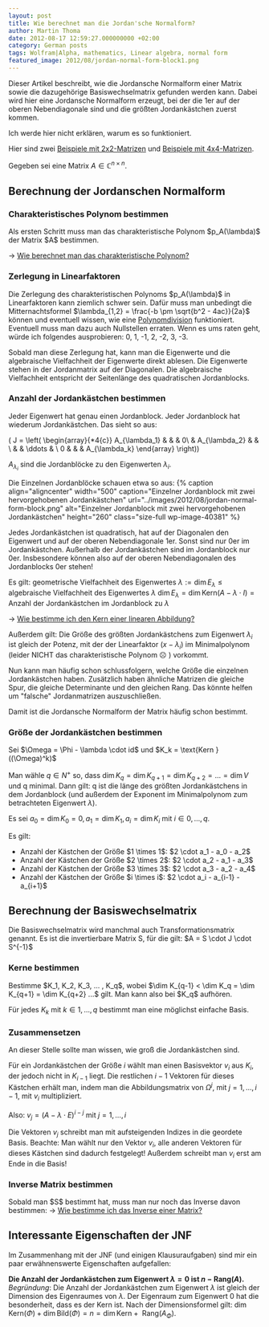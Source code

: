 ```yaml
---
layout: post
title: Wie berechnet man die Jordan'sche Normalform?
author: Martin Thoma
date: 2012-08-17 12:59:27.000000000 +02:00
category: German posts
tags: Wolfram|Alpha, mathematics, Linear algebra, normal form
featured_image: 2012/08/jordan-normal-form-block1.png
---
```

Dieser Artikel beschreibt, wie die Jordansche Normalform einer Matrix sowie die dazugehörige Basiswechselmatrix gefunden werden kann. Dabei wird hier eine Jordansche Normalform erzeugt, bei der die 1er auf der oberen Nebendiagonale sind und die größten Jordankästchen zuerst kommen.

Ich werde hier nicht erklären, warum es so funktioniert.

Hier sind zwei <a href="../jordansche-normalform-2x2-matrizen/" title="Jordansche Normalform: 2&times;2 Matrizen">Beispiele mit 2x2-Matrizen</a> und <a href="../jordansche-normalform-4x4-matrizen/" title="Jordansche Normalform: 4&times;4 Matrizen">Beispiele mit 4x4-Matrizen</a>.

Gegeben sei eine Matrix <span>$A \in \mathbb{C}^{n \times n}$</span>.

<h2>Berechnung der Jordanschen Normalform</h2>
<h3>Charakteristisches Polynom bestimmen</h3>
Als ersten Schritt muss man das charakteristische Polynom <span>$p_A(\lambda)$</span> der Matrix <span>$A$</span> bestimmen.

&rarr; <a href="../wie-berechnet-man-das-charakteristische-polynom/" title="Wie berechnet man das charakteristische Polynom?">Wie berechnet man das charakteristische Polynom?</a>

<h3>Zerlegung in Linearfaktoren</h3>
Die Zerlegung des charakteristischen Polynoms <span>$p_A(\lambda)$</span> in Linearfaktoren kann ziemlich schwer sein. Dafür muss man unbedingt die Mitternachtsformel <span>$\lambda_{1,2} = \frac{-b \pm \sqrt{b^2 - 4ac}}{2a}$</span> können und eventuell wissen, wie eine <a href="http://de.wikipedia.org/wiki/Polynomdivision#Manueller_Ablauf">Polynomdivision</a> funktioniert. Eventuell muss man dazu auch Nullstellen erraten. Wenn es ums raten geht, würde ich folgendes ausprobieren: 0, 1, -1, 2, -2, 3, -3.

Sobald man diese Zerlegung hat, kann man die Eigenwerte und die algebraische Vielfachheit der Eigenwerte direkt ablesen. Die Eigenwerte stehen in der Jordanmatrix auf der Diagonalen. Die algebraische Vielfachheit entspricht der Seitenlänge des quadratischen Jordanblocks.

<h3>Anzahl der Jordankästchen bestimmen</h3>
Jeder Eigenwert hat genau einen Jordanblock. Jeder Jordanblock hat wiederum Jordankästchen. Das sieht so aus:

<span>\(  J =
    \left(
      \begin{array}{*4{c}}
        A_{\lambda_1} &               &        & 0\\
                      & A_{\lambda_2} &        &  \\
                      &               & \ddots &  \\
           0          &               &        & A_{\lambda_k}
      \end{array}
    \right)\)</span>

<span>$A_{\lambda_i}$</span> sind die Jordanblöcke zu den Eigenwerten <span>$\lambda_i$</span>.

Die Einzelnen Jordanblöcke schauen etwa so aus:
{% caption align="aligncenter" width="500" caption="Einzelner Jordanblock mit zwei hervorgehobenen Jordankästchen" url="../images/2012/08/jordan-normal-form-block.png" alt="Einzelner Jordanblock mit zwei hervorgehobenen Jordankästchen"  height="260" class="size-full wp-image-40381" %}

Jedes Jordankästchen ist quadratisch, hat auf der Diagonalen den Eigenwert und auf der oberen Nebendiagonale 1er. Sonst sind nur 0er im Jordankästchen. Außerhalb der Jordankästchen sind im Jordanblock nur 0er. Insbesondere können also auf der oberen Nebendiagonalen des Jordanblocks 0er stehen!

Es gilt:
<span>$\text{geometrische Vielfachheit des Eigenwertes } \lambda := \dim E_\lambda \leq \text{algebraische Vielfachheit des Eigenwertes } \lambda$</span>
<span>$\dim E_\lambda = \dim \text{Kern}(A - \lambda \cdot I) = \text{Anzahl der Jordankästchen im Jordanblock zu } \lambda$</span>

&rarr; <a href="../wie-bestimme-ich-den-kern-einer-linearen-abbildung/" title="Wie bestimme ich den Kern einer linearen Abbildung?">Wie bestimme ich den Kern einer linearen Abbildung?</a>

Außerdem gilt:
Die Größe des größten Jordankästchens zum Eigenwert <span>$\lambda_i$</span> ist gleich der Potenz, mit der der Linearfaktor <span>$(x-\lambda_i)$</span> im Minimalpolynom (leider NICHT das charakteristische Polynom ☹ ) vorkommt.

Nun kann man häufig schon schlussfolgern, welche Größe die einzelnen Jordankästchen haben.
Zusätzlich haben ähnliche Matrizen die gleiche Spur, die gleiche Determinante und den gleichen Rang. Das könnte helfen um "falsche" Jordanmatrizen auszuschließen.

Damit ist die Jordansche Normalform der Matrix häufig schon bestimmt.

<h3>Größe der Jordankästchen bestimmen</h3>
Sei <span>$\Omega = \Phi - \lambda \cdot id$</span> und
<span>$K_k = \text{Kern } ((\Omega)^k)$</span>

Man wähle <span>$q \in N^+$</span> so, dass <span>$\dim K_q = \dim K_{q+1} = \dim K_{q+2} = ... = \dim V$</span> und q minimal.
Dann gilt:
q ist die länge des größten Jordankästchens in dem Jordanblock (und außerdem der Exponent im Minimalpolynom zum betrachteten Eigenwert <span>$\lambda$</span>).

Es sei <span>$a_0 = \dim K_0 = 0, a_1 = \dim K_1, a_i = \dim K_i$</span> mit <span>$i \in 0, ..., q$</span>.

Es gilt:
<ul>
  <li>Anzahl der Kästchen der Größe <span>$1 \times 1$</span>: <span>$2 \cdot a_1 - a_0 - a_2$</span></li>
  <li>Anzahl der Kästchen der Größe <span>$2 \times 2$</span>: <span>$2 \cdot a_2 - a_1 - a_3$</span></li>
  <li>Anzahl der Kästchen der Größe <span>$3 \times 3$</span>: <span>$2 \cdot a_3 - a_2 - a_4$</span></li>
  <li>Anzahl der Kästchen der Größe <span>$i \times i$</span>: <span>$2 \cdot a_i - a_{i-1} - a_{i+1}$</span></li>
</ul>

<h2>Berechnung der Basiswechselmatrix</h2>
Die Basiswechselmatrix wird manchmal auch Transformationsmatrix genannt. Es ist die invertierbare Matrix S, für die gilt:
<span>$A = S \cdot J \cdot S^{-1}$</span>

<h3>Kerne bestimmen</h3>
Bestimme <span>$K_1, K_2, K_3, ... , K_q$</span>, wobei
<span>$\dim K_{q-1} < \dim K_q = \dim K_{q+1} = \dim K_{q+2} ...$</span>
gilt. Man kann also bei <span>$K_q$</span> aufhören.

Für jedes <span>$K_k$</span> mit <span>$k \in 1, ..., q$</span> bestimmt man eine möglichst einfache Basis.

<h3>Zusammensetzen</h3>
An dieser Stelle sollte man wissen, wie groß die Jordankästchen sind.

Für ein Jordankästchen der Größe <span>$i$</span> wählt man einen Basisvektor <span>$v_i$</span> aus <span>$K_i$</span>, der jedoch nicht in <span>$K_{i-1}$</span> liegt. Die restlichen <span>$i-1$</span> Vektoren für dieses Kästchen erhält man, indem man die Abbildungsmatrix von <span>$\Omega^{j}$</span>, mit <span>$j = 1, ..., i-1$</span>, mit <span>$v_i$</span> multipliziert.

Also:
<span>$v_j = (A - \lambda \cdot E)^{i-j}$</span> mit <span>$j = 1, ..., i$</span>

Die Vektoren <span>$v_j$</span> schreibt man mit aufsteigenden Indizes in die geordete Basis.
Beachte: Man wählt nur den Vektor <span>$v_i$</span>, alle anderen Vektoren für dieses Kästchen sind dadurch festgelegt! Außerdem schreibt man <span>$v_i$</span> erst am Ende in die Basis!

<h3>Inverse Matrix bestimmen</h3>
Sobald man <span>$S$</span> bestimmt hat, muss man nur noch das Inverse davon bestimmen:
&rarr; <a href="../wie-bestimme-ich-das-inverse-einer-matrix/" title="Wie bestimme ich das Inverse einer Matrix?">Wie bestimme ich das Inverse einer Matrix?</a>

## Interessante Eigenschaften der JNF
Im Zusammenhang mit der JNF (und einigen Klausuraufgaben) sind mir ein paar erwähnenswerte Eigenschaften aufgefallen:

<strong>Die Anzahl der Jordankästchen zum Eigenwert <span>$\lambda = 0$</span> ist <span>$n - \text{Rang}(A)$</span>.</strong><br/>
<em>Begründung</em>: Die Anzahl der Jordankästchen zum Eigenwert <span>$\lambda$</span> ist gleich der Dimension des Eigenraumes von <span>$\lambda$</span>. Der Eigenraum zum Eigenwert 0 hat die besonderheit, dass es der Kern ist. Nach der Dimensionsformel gilt:
<span>$\dim \text{Kern}(\Phi) + \dim \text{Bild}(\Phi) = n = \dim \text{Kern} + \text{ Rang}(A_\Phi)$</span>.
